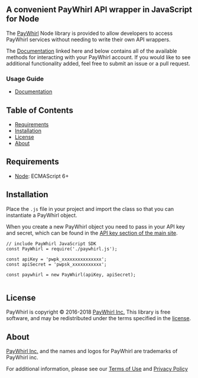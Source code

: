 ## A convenient PayWhirl API wrapper in JavaScript for Node

The [PayWhirl] Node library is provided to allow developers to access PayWhirl
services without needing to write their own API wrappers. 

The [Documentation] linked here and below contains all of the available methods 
for interacting with your PayWhirl account. If you would like to see additional 
functionality added, feel free to submit an issue or a pull request.



  [PayWhirl]: https://app.paywhirl.com/
  [Node]: https://nodejs.org/en/
  [Documentation]: https://api.paywhirl.com/
### Usage Guide

- [Documentation]

## Table of Contents

- [Requirements](#requirements)
- [Installation](#installation)
- [License](#license)
- [About](#about)

## Requirements

- [Node]: ECMAScript 6+

## Installation

Place the `.js` file in your project and import the class so that you can 
instantiate a PayWhirl object. 

When you create a new PayWhirl object you need to pass in your API key and 
secret, which can be found in the [API key section of the main site](https://app.paywhirl.com/api-keys).
```
// include PayWhirl JavaScript SDK
const PayWhirl = require('./paywhirl.js');

const apiKey = 'pwpk_xxxxxxxxxxxxxxx';
const apiSecret = 'pwpsk_xxxxxxxxxxx';

const paywhirl = new PayWhirl(apiKey, apiSecret);


```



## License

PayWhirl is copyright © 2016-2018 [PayWhirl Inc.][PayWhirl] This library is free
software, and may be redistributed under the terms specified in the [license].

  [license]: LICENSE.md

## About

[PayWhirl Inc.][PayWhirl] and the names and logos for PayWhirl are
trademarks of PayWhirl inc.

For additional information, please see our [Terms of Use](https://app.paywhirl.com/terms) and [Privacy Policy](https://app.paywhirl.com/privacy)
